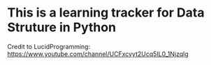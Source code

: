 # This is a learning tracker for Data Struture in Python
Credit to LucidProgramming: https://www.youtube.com/channel/UCFxcvyt2Ucq5IL0_1Njzqlg
